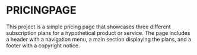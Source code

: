 # PRICINGPAGE
This project is a simple pricing page that showcases three different subscription plans for a hypothetical product or service. The page includes a header with a navigation menu, a main section displaying the plans, and a footer with a copyright notice.  
